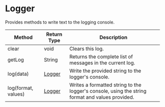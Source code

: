 # Logger
Provides methods to write text to the logging console.

|Method|Return Type|Description|
|-|-|-
clear|void|Clears this log.<br />
getLog|String|Returns the complete list of messages in the current log.<br />
log(data)|[Logger](./Logger)|Write the provided string to the logger's console.<br />
log(format, values)|[Logger](./Logger)|Writes a formatted string to the logger's console, using the string format and values provided.<br />
